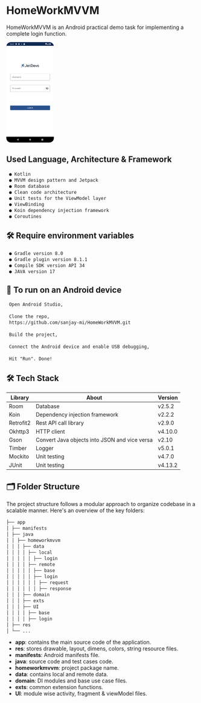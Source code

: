 # HomeWorkMVVM

<!-- @format -->
HomeWorkMVVM is an Android practical demo task for implementing a complete login function.
 
<img src="https://github.com/sanjay-mi/HomeWorkMVVM/blob/master/screenshot/login.png" height="25%" width="25%" >
 

## Used Language, Architecture & Framework

```
 ● Kotlin
 ● MVVM design pattern and Jetpack
 ● Room database
 ● Clean code architecture
 ● Unit tests for the ViewModel layer
 ● ViewBinding
 ● Koin dependency injection framework
 ● Coroutines
```

## 🛠️ Require environment variables

```Grovy
 ● Gradle version 8.0
 ● Gradle plugin version 8.1.1
 ● Compile SDK version API 34
 ● JAVA version 17
```

## 🚀 To run on an Android device

  ```
   Open Android Studio,
  
   Clone the repo,
   https://github.com/sanjay-mi/HomeWorkMVVM.git

   Build the project,

   Connect the Android device and enable USB debugging,
    
   Hit "Run". Done!
  ``` 

## 🛠️ Tech Stack

| Library          | About                                         | Version  |
| ---------------- | ----------------------------------------------| -------- |
| Room             | Database                                      | v2.5.2   |
| Koin             | Dependency injection framework                | v2.2.2   |
| Retrofit2        | Rest API call library                         | v2.9.0   |
| Okhttp3          | HTTP client                                   | v4.10.0  |
| Gson             | Convert Java objects into JSON and vice versa | v2.10    |
| Timber           | Logger                                        | v5.0.1   |
| Mockito          | Unit testing                                  | v4.7.0   |
| JUnit            | Unit testing                                  | v4.13.2  |


## 🗂️ Folder Structure

The project structure follows a modular approach to organize codebase in a scalable manner. Here's an overview of the key folders:

```
├── app
│ ├── manifests
│ ├── java
│ │ ├── homeworkmvvm
│ │ │ ├── data
│ │ │ │ ├── local
│ │ │ │ │ ├── login
│ │ │ │ ├── remote
│ │ │ │ │ ├── base
│ │ │ │ │ ├── login
│ │ │ │ │ │ ├── request
│ │ │ │ │ │ ├── response
│ │ │ ├── domain
│ │ │ ├── exts
│ │ │ ├── UI
│ │ │ │ ├── base
│ │ │ │ ├── login
│ ├── res
│ └── ...
```

  - **app**: contains the main source code of the application.
  - **res**: stores drawable, layout, dimens, colors, string resource files.
  - **manifests**: Android manifests file.
  - **java**: source code and test cases code.
  - **homeworkmvvm**: project package name.
  - **data**: contains local and remote data. 
  - **domain**: DI modules and base use case files.
  - **exts**: common extension functions.
  - **UI**: module wise activity, fragment & viewModel files.
